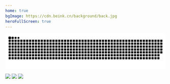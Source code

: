 ```yaml
---
home: true
bgImage: https://cdn.beink.cn/background/back.jpg
heroFullScreen: true
---
```


![](https://raw.githubusercontent.com/ToTryEveryThing/ToTryEveryThing/output/github-contribution-grid-snake.svg)


[![](https://img.shields.io/badge/Tool-badge-blue)](https://mvnrepository.com/) [![](https://img.shields.io/badge/Tool-Maven-red)](https://mvnrepository.com/) [![](https://img.shields.io/badge/Theme-OhMyPosh-orange)](https://ohmyposh.dev/)






